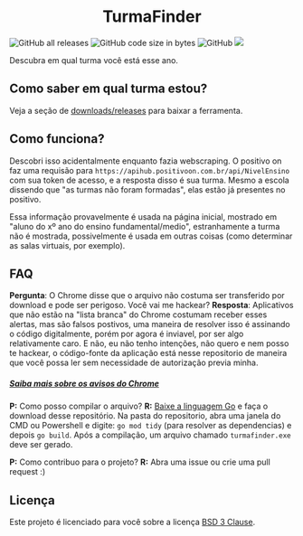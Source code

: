 <div>
<h1 align="center"> TurmaFinder </h1>
</div>
<p aligin="center">
<img alt="GitHub all releases" src="https://img.shields.io/github/downloads/alternativeon/turmafinder/total?style=for-the-badge">
<img alt="GitHub code size in bytes" src="https://img.shields.io/github/languages/code-size/alternativeon/turmafinder?style=for-the-badge">
<img alt="GitHub" src="https://img.shields.io/github/license/alternativeon/turmafinder?style=for-the-badge">
<img src="https://img.shields.io/badge/vers%C3%A3o-windows-success?style=for-the-badge&logo=windows">
</p>
Descubra em qual turma você está esse ano.

## Como saber em qual turma estou?
Veja a seção de [downloads/releases](https://github.com/alternativeon/turmafinder) para baixar a ferramenta.

## Como funciona?
Descobri isso acidentalmente enquanto fazia webscraping. O positivo on faz uma requisão para `https://apihub.positivoon.com.br/api/NivelEnsino` com sua token de acesso, e a resposta disso é sua turma. Mesmo a escola dissendo que "as turmas não foram formadas", elas estão já presentes no positivo.

Essa informação provavelmente é usada na página inicial, mostrado em "aluno do xº ano do ensino fundamental/medio", estranhamente a turma não é mostrada, possivelmente é usada em outras coisas (como determinar as salas virtuais, por exemplo).

## FAQ
**Pergunta**: O Chrome disse que o arquivo não costuma ser transferido por download e pode ser perigoso. Você vai me hackear?
**Resposta**: Aplicativos que não estão na "lista branca" do Chrome costumam receber esses alertas, mas são falsos postivos, uma maneira de resolver isso é assinando o código digitalmente, porém por agora é inviavel, por ser algo relativamente caro. E não, eu não tenho intenções, não quero e nem posso te hackear, o código-fonte da aplicação está nesse repositorio de maneira que você possa ler sem necessidade de autorização previa minha.
##### [_Saiba mais sobre os avisos do Chrome_](https://support.google.com/chrome/answer/6261569?hl=pt-BR&dark=1#zippy&zippy=#:~:text=Incomum:,desconhecido%20e%20possivelmente%20perigoso.)

**P:** Como posso compilar o arquivo?
**R:** [Baixe a linguagem Go](https://go.dev) e faça o download desse repositório. Na pasta do repositorio, abra uma janela do CMD ou Powershell e digite: `go mod tidy` (para resolver as dependencias) e depois `go build`. Após a compilação, um arquivo chamado `turmafinder.exe` deve ser gerado.

**P:** Como contribuo para o projeto?
**R:** Abra uma issue ou crie uma pull request :)

## Licença
Este projeto é licenciado para você sobre a licença [BSD 3 Clause](https://choosealicense.com/licenses/bsd-3-clause/).

